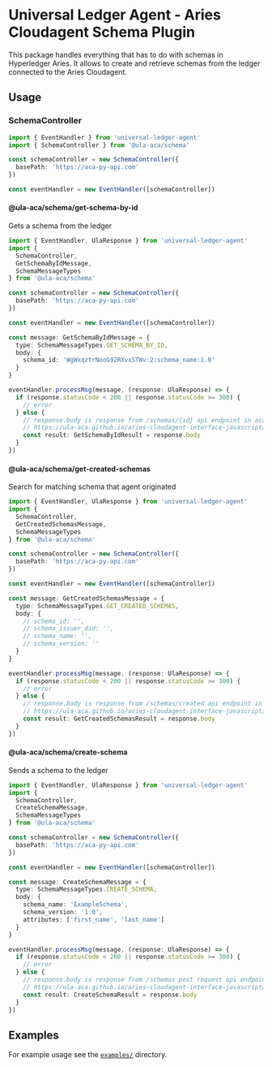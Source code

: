# Universal Ledger Agent - Aries Cloudagent Schema Plugin

This package handles everything that has to do with schemas in Hyperledger Aries. It allows to create and retrieve schemas from the ledger connected to the Aries Cloudagent.

## Usage

### SchemaController

```typescript
import { EventHandler } from 'universal-ledger-agent'
import { SchemaController } from '@ula-aca/schema'

const schemaController = new SchemaController({
  basePath: 'https://aca-py-api.com'
})

const eventHandler = new EventHandler([schemaController])
```

#### @ula-aca/schema/get-schema-by-id

Gets a schema from the ledger

```typescript
import { EventHandler, UlaResponse } from 'universal-ledger-agent'
import {
  SchemaController,
  GetSchemaByIdMessage,
  SchemaMessageTypes
} from '@ula-aca/schema'

const schemaController = new SchemaController({
  basePath: 'https://aca-py-api.com'
})

const eventHandler = new EventHandler([schemaController])

const message: GetSchemaByIdMessage = {
  type: SchemaMessageTypes.GET_SCHEMA_BY_ID,
  body: {
    schema_id: 'WgWxqztrNooG92RXvxSTWv:2:schema_name:1.0'
  }
}

eventHandler.processMsg(message, (response: UlaResponse) => {
  if (response.statusCode < 200 || response.statusCode >= 300) {
    // error
  } else {
    // response.body is response from /schemas/{id} api endpoint in aca-py
    // https://ula-aca.github.io/aries-cloudagent-interface-javascript/#/schema/get_schemas__id_
    const result: GetSchemaByIdResult = response.body
  }
})
```

#### @ula-aca/schema/get-created-schemas

Search for matching schema that agent originated

```typescript
import { EventHandler, UlaResponse } from 'universal-ledger-agent'
import {
  SchemaController,
  GetCreatedSchemasMessage,
  SchemaMessageTypes
} from '@ula-aca/schema'

const schemaController = new SchemaController({
  basePath: 'https://aca-py-api.com'
})

const eventHandler = new EventHandler([schemaController])

const message: GetCreatedSchemasMessage = {
  type: SchemaMessageTypes.GET_CREATED_SCHEMAS,
  body: {
    // schema_id: '',
    // schema_issuer_did: '',
    // schema_name: '',
    // schema_version: ''
  }
}

eventHandler.processMsg(message, (response: UlaResponse) => {
  if (response.statusCode < 200 || response.statusCode >= 300) {
    // error
  } else {
    // response.body is response from /schemas/created api endpoint in aca-py
    // https://ula-aca.github.io/aries-cloudagent-interface-javascript/#/schema/get_schemas_created
    const result: GetCreatedSchemasResult = response.body
  }
})
```

#### @ula-aca/schema/create-schema

Sends a schema to the ledger

```typescript
import { EventHandler, UlaResponse } from 'universal-ledger-agent'
import {
  SchemaController,
  CreateSchemaMessage,
  SchemaMessageTypes
} from '@ula-aca/schema'

const schemaController = new SchemaController({
  basePath: 'https://aca-py-api.com'
})

const eventHandler = new EventHandler([schemaController])

const message: CreateSchemaMessage = {
  type: SchemaMessageTypes.CREATE_SCHEMA,
  body: {
    schema_name: 'ExampleSchema',
    schema_version: '1.0',
    attributes: ['first_name', 'last_name']
  }
}

eventHandler.processMsg(message, (response: UlaResponse) => {
  if (response.statusCode < 200 || response.statusCode >= 300) {
    // error
  } else {
    // response.body is response from /schemas post request api endpoint in aca-py
    // https://ula-aca.github.io/aries-cloudagent-interface-javascript/#/schema/post_schemas
    const result: CreateSchemaResult = response.body
  }
})
```

## Examples

For example usage see the [`examples/`](./examples) directory.
